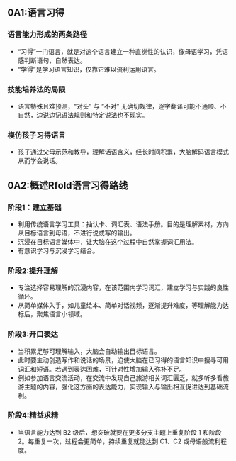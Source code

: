 ## 0A1:语言习得

### 语言能力形成的两条路径
- “习得”一门语言，就是对这个语言建立一种直觉性的认识，像母语学习，凭语感判断语句，自然表达。
- “学得”是学习语言知识，仅靠它难以流利运用语言。

### 技能培养法的局限
- 语言特殊且难预测，“对头” 与 “不对” 无确切规律，逐字翻译可能不通顺、不自然，边说边记语法规则和特定说法也不现实。

### 模仿孩子习得语言
- 孩子通过父母示范和教导，理解话语含义，经长时间积累，大脑解码语言模式从而学会说话。


## 0A2:概述Rfold语言习得路线

### 阶段1：建立基础
- 利用传统语言学习工具：抽认卡、词汇表、语法手册。目的是理解素材，方向从目标语言到母语，不进行说或写的输出。
- 沉浸在目标语言媒体中，让大脑在这个过程中自然掌握词汇用法。
- 有意识学习与沉浸学习结合。

### 阶段2:提升理解
- 专注选择容易理解的沉浸内容，在该范围内学习词汇，建立学习与实践的良性循环。
- 从简单媒体入手，如儿童绘本、简单对话视频，逐渐提升难度，等理解能力达标后，聚焦语言小领域。

### 阶段3:开口表达
- 当积累足够可理解输入，大脑会自动输出目标语言。
- 此时要主动创造写作和说话的场景，迫使大脑在已习得的语言知识中搜寻可用词汇和短语。若遇到表达困难，可针对性增加输入弥补不足。
- 例如参加语言交流活动，在交流中发现自己旅游相关词汇匮乏，就多听多看旅游主题的内容，强化这方面的表达能力，实现输入与输出相互促进达到基础流利。

### 阶段4:精益求精
- 当语言能力达到 B2 级后，想突破就要在更多分支主题上重复阶段 1 和阶段 2。每重复一次，过程会更简单，持续重复就能达到 C1、C2 或母语般流利程度。